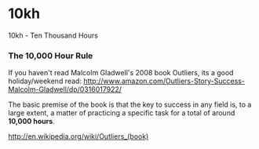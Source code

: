 10kh
====

10kh - Ten Thousand Hours

### The 10,000 Hour Rule

If you haven't read Malcolm Gladwell's 2008 book Outliers,
its a good holiday/weekend read:
http://www.amazon.com/Outliers-Story-Success-Malcolm-Gladwell/dp/0316017922/

The basic premise of the book is that the key to success in any field 
is, to a large extent, a matter of practicing a specific task for a 
total of around **10,000 hours**.

http://en.wikipedia.org/wiki/Outliers_(book)